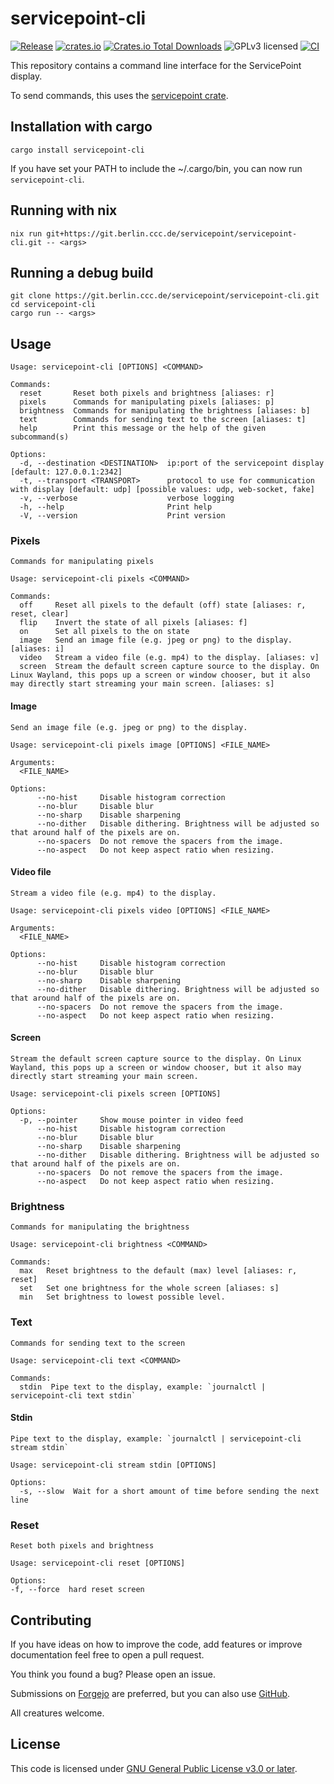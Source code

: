 # servicepoint-cli

[![Release](https://git.berlin.ccc.de/servicepoint/servicepoint-cli/badges/release.svg)](https://git.berlin.ccc.de/servicepoint/servicepoint-cli/releases)
[![crates.io](https://img.shields.io/crates/v/servicepoint-cli.svg)](https://crates.io/crates/servicepoint-cli)
[![Crates.io Total Downloads](https://img.shields.io/crates/d/servicepoint-cli)](https://crates.io/crates/servicepoint-cli)
![GPLv3 licensed](https://img.shields.io/crates/l/servicepoint-cli)
[![CI](https://git.berlin.ccc.de/servicepoint/servicepoint-cli/badges/workflows/rust.yml/badge.svg)](https://git.berlin.ccc.de/servicepoint/servicepoint-cli)

This repository contains a command line interface for the ServicePoint display.

To send commands, this uses the [servicepoint crate](https://crates.io/crates/servicepoint).

## Installation with cargo

```shell
cargo install servicepoint-cli
```

If you have set your PATH to include the ~/.cargo/bin, you can now run `servicepoint-cli`.

## Running with nix

```shell
nix run git+https://git.berlin.ccc.de/servicepoint/servicepoint-cli.git -- <args>
```

## Running a debug build

```shell
git clone https://git.berlin.ccc.de/servicepoint/servicepoint-cli.git
cd servicepoint-cli
cargo run -- <args>
```

## Usage

```text
Usage: servicepoint-cli [OPTIONS] <COMMAND>

Commands:
  reset       Reset both pixels and brightness [aliases: r]
  pixels      Commands for manipulating pixels [aliases: p]
  brightness  Commands for manipulating the brightness [aliases: b]
  text        Commands for sending text to the screen [aliases: t]
  help        Print this message or the help of the given subcommand(s)

Options:
  -d, --destination <DESTINATION>  ip:port of the servicepoint display [default: 127.0.0.1:2342]
  -t, --transport <TRANSPORT>      protocol to use for communication with display [default: udp] [possible values: udp, web-socket, fake]
  -v, --verbose                    verbose logging
  -h, --help                       Print help
  -V, --version                    Print version
```

### Pixels

```text
Commands for manipulating pixels

Usage: servicepoint-cli pixels <COMMAND>

Commands:
  off     Reset all pixels to the default (off) state [aliases: r, reset, clear]
  flip    Invert the state of all pixels [aliases: f]
  on      Set all pixels to the on state
  image   Send an image file (e.g. jpeg or png) to the display. [aliases: i]
  video   Stream a video file (e.g. mp4) to the display. [aliases: v]
  screen  Stream the default screen capture source to the display. On Linux Wayland, this pops up a screen or window chooser, but it also may directly start streaming your main screen. [aliases: s]
```

#### Image

```text
Send an image file (e.g. jpeg or png) to the display.

Usage: servicepoint-cli pixels image [OPTIONS] <FILE_NAME>

Arguments:
  <FILE_NAME>  

Options:
      --no-hist     Disable histogram correction
      --no-blur     Disable blur
      --no-sharp    Disable sharpening
      --no-dither   Disable dithering. Brightness will be adjusted so that around half of the pixels are on.
      --no-spacers  Do not remove the spacers from the image.
      --no-aspect   Do not keep aspect ratio when resizing.
```

#### Video file

```text
Stream a video file (e.g. mp4) to the display.

Usage: servicepoint-cli pixels video [OPTIONS] <FILE_NAME>

Arguments:
  <FILE_NAME>  

Options:
      --no-hist     Disable histogram correction
      --no-blur     Disable blur
      --no-sharp    Disable sharpening
      --no-dither   Disable dithering. Brightness will be adjusted so that around half of the pixels are on.
      --no-spacers  Do not remove the spacers from the image.
      --no-aspect   Do not keep aspect ratio when resizing.
```

#### Screen

```text
Stream the default screen capture source to the display. On Linux Wayland, this pops up a screen or window chooser, but it also may directly start streaming your main screen.

Usage: servicepoint-cli pixels screen [OPTIONS]

Options:
  -p, --pointer     Show mouse pointer in video feed
      --no-hist     Disable histogram correction
      --no-blur     Disable blur
      --no-sharp    Disable sharpening
      --no-dither   Disable dithering. Brightness will be adjusted so that around half of the pixels are on.
      --no-spacers  Do not remove the spacers from the image.
      --no-aspect   Do not keep aspect ratio when resizing.
```

### Brightness

```text
Commands for manipulating the brightness

Usage: servicepoint-cli brightness <COMMAND>

Commands:
  max   Reset brightness to the default (max) level [aliases: r, reset]
  set   Set one brightness for the whole screen [aliases: s]
  min   Set brightness to lowest possible level.
```

### Text

```text
Commands for sending text to the screen

Usage: servicepoint-cli text <COMMAND>

Commands:
  stdin  Pipe text to the display, example: `journalctl | servicepoint-cli text stdin`
```

#### Stdin

```text
Pipe text to the display, example: `journalctl | servicepoint-cli stream stdin`

Usage: servicepoint-cli stream stdin [OPTIONS]

Options:
  -s, --slow  Wait for a short amount of time before sending the next line
```

### Reset

```text
Reset both pixels and brightness

Usage: servicepoint-cli reset [OPTIONS]

Options:
-f, --force  hard reset screen
```

## Contributing

If you have ideas on how to improve the code, add features or improve documentation feel free to open a pull request.

You think you found a bug? Please open an issue.

Submissions on [Forgejo](https://git.berlin.ccc.de/servicepoint/servicepoint-cli) are preferred, but you can also use [GitHub](https://github.com/kaesaecracker/servicepoint-cli). 

All creatures welcome.

## License

This code is licensed under [GNU General Public License v3.0 or later](https://www.gnu.org/licenses/gpl-3.0-standalone.html).

